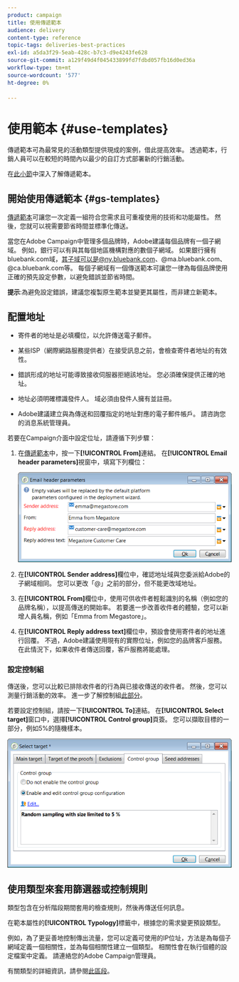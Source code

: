 ```yaml
---
product: campaign
title: 使用傳遞範本
audience: delivery
content-type: reference
topic-tags: deliveries-best-practices
exl-id: a5da3f29-5eab-428c-b7c3-d9e4243fe628
source-git-commit: a129f49d4f045433899fd7fdbd057fb16d0ed36a
workflow-type: tm+mt
source-wordcount: '577'
ht-degree: 0%

---
```


# 使用範本 {#use-templates}

傳遞範本可為最常見的活動類型提供現成的案例，借此提高效率。 透過範本，行銷人員可以在較短的時間內以最少的自訂方式部署新的行銷活動。

在[此小節](creating-a-delivery-template.md)中深入了解傳遞範本。

## 開始使用傳遞範本 {#gs-templates}

[傳遞範本](creating-a-delivery-template.md)可讓您一次定義一組符合您需求且可重複使用的技術和功能屬性。 然後，您就可以視需要節省時間並標準化傳送。

當您在Adobe Campaign中管理多個品牌時，Adobe建議每個品牌有一個子網域。 例如，銀行可以有與其每個地區機構對應的數個子網域。 如果銀行擁有bluebank.com域，其子域可以是@ny.bluebank.com、@ma.bluebank.com、@ca.bluebank.com等。 每個子網域有一個傳送範本可讓您一律為每個品牌使用正確的預先設定參數，以避免錯誤並節省時間。

**提示**:為避免設定錯誤，建議您複製原生範本並變更其屬性，而非建立新範本。

## 配置地址

* 寄件者的地址是必填欄位，以允許傳送電子郵件。

* 某些ISP（網際網路服務提供者）在接受訊息之前，會檢查寄件者地址的有效性。

* 錯誤形成的地址可能導致接收伺服器拒絕該地址。 您必須確保提供正確的地址。

* 地址必須明確標識發件人。 域必須由發件人擁有並註冊。

* Adobe建議建立與為傳送和回覆指定的地址對應的電子郵件帳戶。 請咨詢您的消息系統管理員。

若要在Campaign介面中設定位址，請遵循下列步驟：

1. 在[傳遞範本](creating-a-delivery-template.md)中，按一下&#x200B;**[!UICONTROL From]**&#x200B;連結。 在&#x200B;**[!UICONTROL Email header parameters]**&#x200B;視窗中，填寫下列欄位：

   ![](assets/d_best_practices_email_header.png)

1. 在&#x200B;**[!UICONTROL Sender address]**&#x200B;欄位中，確認地址域與您委派給Adobe的子網域相同。 您可以更改「@」之前的部分，但不能更改域地址。

1. 在&#x200B;**[!UICONTROL From]**&#x200B;欄位中，使用可供收件者輕鬆識別的名稱（例如您的品牌名稱），以提高傳送的開始率。 若要進一步改善收件者的體驗，您可以新增人員名稱，例如「Emma from Megastore」。

1. 在&#x200B;**[!UICONTROL Reply address text]**&#x200B;欄位中，預設會使用寄件者的地址進行回覆。 不過，Adobe建議使用現有的實際位址，例如您的品牌客戶服務。 在此情況下，如果收件者傳送回覆，客戶服務將能處理。

### 設定控制組

傳送後，您可以比較已排除收件者的行為與已接收傳送的收件者。 然後，您可以測量行銷活動的效率。 進一步了解控制組[此部分](../../campaign/using/marketing-campaign-deliveries.md#defining-a-control-group)。

若要設定控制組，請按一下&#x200B;**[!UICONTROL To]**&#x200B;連結。 在&#x200B;**[!UICONTROL Select target]**&#x200B;窗口中，選擇&#x200B;**[!UICONTROL Control group]**&#x200B;頁簽。 您可以擷取目標的一部分，例如5%的隨機樣本。

![](assets/d_best_practices_control_group.png)

## 使用類型來套用篩選器或控制規則

類型包含在分析階段期間套用的檢查規則，然後再傳送任何訊息。

在範本屬性的&#x200B;**[!UICONTROL Typology]**&#x200B;標籤中，根據您的需求變更預設類型。

例如，為了更妥善地控制傳出流量，您可以定義可使用的IP位址，方法是為每個子網域定義一個相關性，並為每個相關性建立一個類型。 相關性會在執行個體的設定檔案中定義。 請連絡您的Adobe Campaign管理員。

有關類型的詳細資訊，請參閱[此區段](../../campaign/using/about-campaign-typologies.md)。
